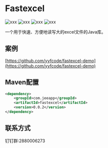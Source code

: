 # Fastexcel

![xxx](https://img.shields.io/badge/version-1.0.0-green) ![xxx](https://img.shields.io/badge/jdk-1.8-green) ![xxx](https://img.shields.io/badge/poi-5.0.0-green) ![xxx](https://img.shields.io/badge/spring-5.3.23-green)

一个用于快速、方便地读写大的excel文件的Java库。

## 案例

[https://github.com/yyfcode/fastexcel-demo](https://github.com/yyfcode/fastexcel-demo) 

## Maven配置

```xml
<dependency>
    <groupId>com.jeeapp</groupId>
    <artifactId>fastexcel</artifactId>
    <version>0.0.2</version>
</dependency>
```

## 联系方式
钉钉群:2880006273
